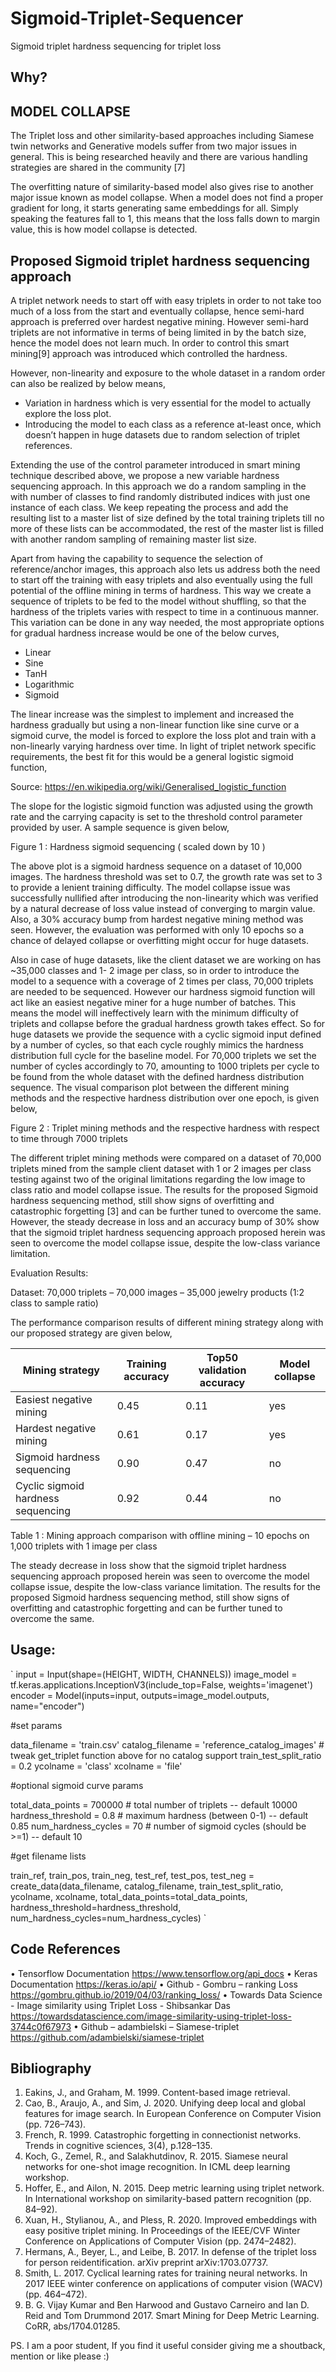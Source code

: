 # Sigmoid-Triplet-Sequencer
 Sigmoid triplet hardness sequencing  for triplet loss
 
Why? 
------------------

## MODEL COLLAPSE

The Triplet loss and other similarity-based approaches including Siamese twin networks and Generative models suffer from two major issues in general. This is being researched heavily and there are various handling strategies are shared in the community [7]

The overfitting nature of similarity-based model also gives rise to another major issue known as
model collapse. When a model does not find a proper gradient for long, it starts generating same
embeddings for all. Simply speaking the features fall to 1, this means that the loss falls down to
margin value, this is how model collapse is detected.

## Proposed Sigmoid triplet hardness sequencing approach

A triplet network needs to start off with easy triplets in order to not take too much of a loss from
the start and eventually collapse, hence semi-hard approach is preferred over hardest negative
mining. However semi-hard triplets are not informative in terms of being limited in by the batch
size, hence the model does not learn much. In order to control this smart mining[9] approach was
introduced which controlled the hardness.

However, non-linearity and exposure to the whole dataset in a random order can also be realized
by below means,

* Variation in hardness which is very essential for the model to actually explore the loss plot.
* Introducing the model to each class as a reference at-least once, which doesn’t happen in
huge datasets due to random selection of triplet references.

Extending the use of the control parameter introduced in smart mining technique described above,
we propose a new variable hardness sequencing approach. In this approach we do a random
sampling in the with number of classes to find randomly distributed indices with just one instance
of each class. We keep repeating the process and add the resulting list to a master list of size
defined by the total training triplets till no more of these lists can be accommodated, the rest of the
master list is filled with another random sampling of remaining master list size.

Apart from having the capability to sequence the selection of reference/anchor images, this
approach also lets us address both the need to start off the training with easy triplets and also
eventually using the full potential of the offline mining in terms of hardness. This way we create 
a sequence of triplets to be fed to the model without shuffling, so that the hardness of the triplets
varies with respect to time in a continuous manner. This variation can be done in any way needed,
the most appropriate options for gradual hardness increase would be one of the below curves,

* Linear
* Sine
* TanH
* Logarithmic
* Sigmoid

The linear increase was the simplest to implement and increased the hardness gradually but using
a non-linear function like sine curve or a sigmoid curve, the model is forced to explore the loss
plot and train with a non-linearly varying hardness over time. In light of triplet network specific
requirements, the best fit for this would be a general logistic sigmoid function,


Source: https://en.wikipedia.org/wiki/Generalised_logistic_function

The slope for the logistic sigmoid function was adjusted using the growth rate and the carrying
capacity is set to the threshold control parameter provided by user. A sample sequence is given
below,

Figure 1 : Hardness sigmoid sequencing ( scaled down by 10 )

The above plot is a sigmoid hardness sequence on a dataset of 10,000 images. The hardness
threshold was set to 0.7, the growth rate was set to 3 to provide a lenient training difficulty. The
model collapse issue was successfully nullified after introducing the non-linearity which was
verified by a natural decrease of loss value instead of converging to margin value. Also, a 30%
accuracy bump from hardest negative mining method was seen. However, the evaluation was
performed with only 10 epochs so a chance of delayed collapse or overfitting might occur for huge
datasets.

Also in case of huge datasets, like the client dataset we are working on has ~35,000 classes and 1-
2 image per class, so in order to introduce the model to a sequence with a coverage of 2 times per
class, 70,000 triplets are needed to be sequenced. However our hardness sigmoid function will act
like an easiest negative miner for a huge number of batches. This means the model will
ineffectively learn with the minimum difficulty of triplets and collapse before the gradual hardness
growth takes effect. So for huge datasets we provide the sequence with a cyclic sigmoid input
defined by a number of cycles, so that each cycle roughly mimics the hardness distribution full
cycle for the baseline model. For 70,000 triplets we set the number of cycles accordingly to 70,
amounting to 1000 triplets per cycle to be found from the whole dataset with the defined hardness
distribution sequence. The visual comparison plot between the different mining methods and the
respective hardness distribution over one epoch, is given below,

Figure 2 : Triplet mining methods and the respective hardness with respect to time through 7000 triplets

The different triplet mining methods were compared on a dataset of 70,000 triplets mined from the
sample client dataset with 1 or 2 images per class testing against two of the original limitations
regarding the low image to class ratio and model collapse issue. The results for the proposed
Sigmoid hardness sequencing method, still show signs of overfitting and catastrophic forgetting
[3] and can be further tuned to overcome the same. However, the steady decrease in loss and an
accuracy bump of 30% show that the sigmoid triplet hardness sequencing approach proposed
herein was seen to overcome the model collapse issue, despite the low-class variance limitation. 

Evaluation Results: 

Dataset: 70,000 triplets – 70,000 images – 35,000 jewelry products (1:2 class to sample ratio)


The performance comparison results of different mining strategy along with our proposed
strategy are given below,

| Mining strategy | Training accuracy | Top50 validation accuracy | Model collapse |
| --- | --- | --- | --- |
| Easiest negative mining | 0.45 | 0.11 | yes |
| Hardest negative mining | 0.61 | 0.17 | yes |
| Sigmoid hardness sequencing | 0.90 | 0.47 | no |
| Cyclic sigmoid hardness sequencing | 0.92 | 0.44 | no |

Table 1 : Mining approach comparison with offline mining – 10 epochs on 1,000 triplets with 1 image per class

The steady decrease in loss show that the sigmoid triplet hardness sequencing approach
proposed herein was seen to overcome the model collapse issue, despite the low-class variance
limitation. The results for the proposed Sigmoid hardness sequencing method, still show signs
of overfitting and catastrophic forgetting and can be further tuned to overcome the same.

 
Usage:
------------------
` 
input = Input(shape=(HEIGHT, WIDTH, CHANNELS))
image_model = tf.keras.applications.InceptionV3(include_top=False,
                                                    weights='imagenet')
encoder = Model(inputs=input, outputs=image_model.outputs, name="encoder")


#set params

data_filename = 'train.csv'
catalog_filename = 'reference_catalog_images'           # tweak get_triplet function above for no catalog support
train_test_split_ratio = 0.2
ycolname = 'class'
xcolname = 'file'

#optional sigmoid curve params

total_data_points = 700000      # total number of triplets -- default 10000
hardness_threshold = 0.8        # maximum hardness (between 0-1) -- default 0.85
num_hardness_cycles = 70        # number of sigmoid cycles (should be >=1) -- default 10


#get filename lists

train_ref, train_pos, train_neg, test_ref, test_pos, test_neg = create_data(data_filename, catalog_filename, train_test_split_ratio, ycolname, xcolname, total_data_points=total_data_points, hardness_threshold=hardness_threshold, num_hardness_cycles=num_hardness_cycles)
`

Code References
------------------

• Tensorflow Documentation
https://www.tensorflow.org/api_docs
• Keras Documentation
https://keras.io/api/
• Github - Gombru – ranking Loss
https://gombru.github.io/2019/04/03/ranking_loss/
• Towards Data Science - Image similarity using Triplet Loss - Shibsankar Das
https://towardsdatascience.com/image-similarity-using-triplet-loss-3744c0f67973
• Github – adambielski – Siamese-triplet
https://github.com/adambielski/siamese-triplet


Bibliography
-------------------

1. Eakins, J., and Graham, M. 1999. Content-based image retrieval.
2. Cao, B., Araujo, A., and Sim, J. 2020. Unifying deep local and global features for image search. In European Conference on Computer Vision (pp. 726–743).
3. French, R. 1999. Catastrophic forgetting in connectionist networks. Trends in cognitive sciences, 3(4), p.128–135.
4. Koch, G., Zemel, R., and Salakhutdinov, R. 2015. Siamese neural networks for one-shot image recognition. In ICML deep learning workshop.
5. Hoffer, E., and Ailon, N. 2015. Deep metric learning using triplet network. In International workshop on similarity-based pattern recognition (pp. 84–92).
6. Xuan, H., Stylianou, A., and Pless, R. 2020. Improved embeddings with easy positive triplet mining. In Proceedings of the IEEE/CVF Winter Conference on Applications of Computer Vision (pp. 2474–2482).
7. Hermans, A., Beyer, L., and Leibe, B. 2017. In defense of the triplet loss for person reidentification. arXiv preprint arXiv:1703.07737.
8. Smith, L. 2017. Cyclical learning rates for training neural networks. In 2017 IEEE winter conference on applications of computer vision (WACV) (pp. 464–472).
9. B. G. Vijay Kumar and Ben Harwood and Gustavo Carneiro and Ian D. Reid and Tom Drummond 2017. Smart Mining for Deep Metric Learning. CoRR, abs/1704.01285.


PS. I am a poor student, If you find it useful consider giving me a shoutback, mention or like please :)
